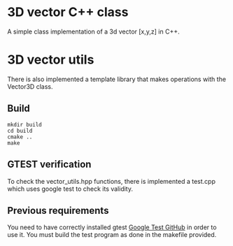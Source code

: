 # 3D vector C++ class
A simple class implementation of a 3d vector [x,y,z] in C++.

# 3D vector utils
There is also implemented a template library that makes operations with the Vector3D class. 

## Build
```
mkdir build
cd build
cmake ..
make
```

## GTEST verification
To check the vector_utils.hpp functions, there is implemented a test.cpp which uses google test to check its validity.

## Previous requirements
You need to have correctly installed gtest [Google Test GitHub](https://github.com/google/googletest) in order to use it. You must build the test program as done in the makefile provided. 